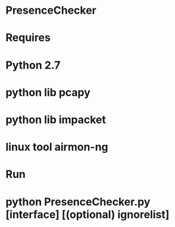 # PresenceChecker

# Requires 
# 	Python 2.7
#		python lib pcapy
#		python lib impacket
#		linux tool airmon-ng

# Run
#		python PresenceChecker.py [interface] [(optional) ignorelist]
